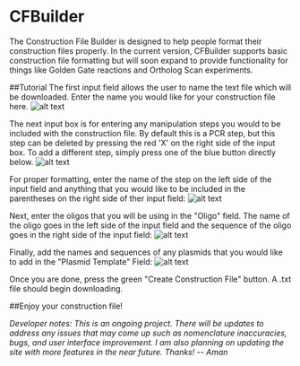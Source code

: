 # CFBuilder

The Construction File Builder is designed to help people format their construction files properly. In the current version, CFBuilder supports basic construction file formatting but will soon expand to provide functionality for things like Golden Gate reactions and Ortholog Scan experiments. 

##Tutorial
The first input field allows the user to name the text file which will be downloaded. Enter the name you would like for your construction file here.
![alt text](https://ibb.co/Q84twMk)

The next input box is for entering any manipulation steps you would to be included with the construction file. By default this is a PCR step, but this step can be deleted by pressing the red 'X' on the right side of the input box. To add a different step, simply press one of the blue button directly below. 
![alt text](https://ibb.co/6wvF2Jg)

For proper formatting, enter the name of the step on the left side of the input field and anything that you would like to be included in the parentheses on the right side of ther input field: 
![alt text](https://ibb.co/LgFpzB9)

Next, enter the oligos that you will be using in the "Oligo" field. 
The name of the oligo goes in the left side of the input field and the sequence of the oligo goes in the right side of the input field:
![alt text](https://ibb.co/rHMvY44)

Finally, add the names and sequences of any plasmids that you would like to add in the "Plasmid Template" Field:
![alt text](https://ibb.co/23kXjTK)

Once you are done, press the green "Create Construction File" button. A .txt file should begin downloading.

##Enjoy your construction file!

*Developer notes: This is an ongoing project. There will be updates to address any issues that may come up such as nomenclature inaccuracies, bugs, and user interface improvement. I am also planning on updating the site with more features in the near future. Thanks! -- Aman*
